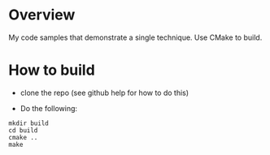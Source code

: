 # Overview
My code samples that demonstrate a single technique. Use CMake to
build.

# How to build

* clone the repo (see github help for how to do this)

* Do the following:

```
mkdir build
cd build
cmake ..
make
```
